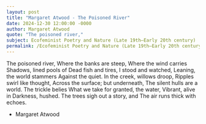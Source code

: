 ```yaml
---
layout: post
title: "Margaret Atwood - The Poisoned River"
date: 2024-12-30 12:00:00 -0000
author: Margaret Atwood
quote: "The poisoned river,"
subject: Ecofeminist Poetry and Nature (Late 19th–Early 20th century)
permalink: /Ecofeminist Poetry and Nature (Late 19th–Early 20th century)/Margaret Atwood/Margaret Atwood - The Poisoned River
---
```


The poisoned river,
Where the banks are steep,
Where the wind carries
Shadows, lined pools of
Dead fish and tires,
I stood  and watched,
Leaning, the world stammers
Against the quiet.
In the creek, willows droop,
Ripples swirl like thought,
Across the surface; but underneath,
The silent hulls are a world.
The trickle belies
What we take for granted, the water,
Vibrant, alive in
Darkness, hushed.
The trees sigh out a story, and
The air runs thick with echoes.

- Margaret Atwood
